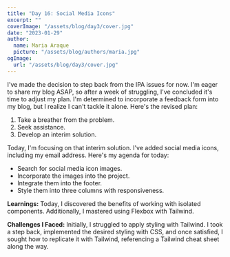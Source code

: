 ```yaml
---
title: "Day 16: Social Media Icons"
excerpt: ""
coverImage: "/assets/blog/day3/cover.jpg"
date: "2023-01-29"
author:
  name: Maria Araque
  picture: "/assets/blog/authors/maria.jpg"
ogImage:
  url: "/assets/blog/day3/cover.jpg"
---
```


I've made the decision to step back from the IPA issues for now. I'm eager to share my blog ASAP, so after a week of struggling, I've concluded it's time to adjust my plan. I'm determined to incorporate a feedback form into my blog, but I realize I can't tackle it alone. Here's the revised plan:

1. Take a breather from the problem.
2. Seek assistance.
3. Develop an interim solution.

Today, I'm focusing on that interim solution. I've added social media icons, including my email address. Here's my agenda for today:

- Search for social media icon images.
- Incorporate the images into the project.
- Integrate them into the footer.
- Style them into three columns with responsiveness.

**Learnings:**
Today, I discovered the benefits of working with isolated components. Additionally, I mastered using Flexbox with Tailwind.

**Challenges I Faced:**
Initially, I struggled to apply styling with Tailwind. I took a step back, implemented the desired styling with CSS, and once satisfied, I sought how to replicate it with Tailwind, referencing a Tailwind cheat sheet along the way.